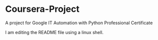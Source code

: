 # Coursera-Project
A project for Google IT Automation with Python Professional Certificate

I am editing the README file using a linux shell.
